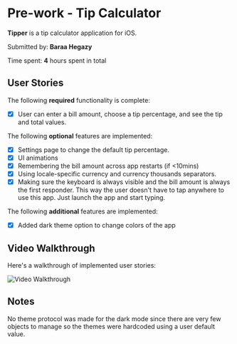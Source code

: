 # Pre-work - Tip Calculator

**Tipper** is a tip calculator application for iOS.

Submitted by: **Baraa Hegazy**

Time spent: **4** hours spent in total

## User Stories

The following **required** functionality is complete:

* [x] User can enter a bill amount, choose a tip percentage, and see the tip and total values.

The following **optional** features are implemented:
* [x] Settings page to change the default tip percentage.
* [x] UI animations
* [x] Remembering the bill amount across app restarts (if <10mins)
* [x] Using locale-specific currency and currency thousands separators.
* [x] Making sure the keyboard is always visible and the bill amount is always the first responder. This way the user doesn't have to tap anywhere to use this app. Just launch the app and start typing.

The following **additional** features are implemented:

- [x] Added dark theme option to change colors of the app

## Video Walkthrough 

Here's a walkthrough of implemented user stories:

<img src='http://g.recordit.co/h3qIknjkJQ.gif' title='Video Walkthrough' width='' alt='Video Walkthrough' />



## Notes

No theme protocol was made for the dark mode since there are very few objects to manage so the themes were hardcoded using a
user default value.
